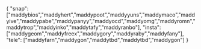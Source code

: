 { "snap": ["maddybios","maddyhert","maddypoot","maddyyuns","maddymaco","maddyive","maddypabe","maddypanyy","maddyocd","maddyomg","maddyromn","maddytrop","maddyinko","maddytafy","maddyranbo"], "insta": ["maddygeom","maddyfreex","maddygory","maddyraby","maddyfany"], "tele": ["maddyfarn","maddygon","maddytbd","maddytbd","maddygon"] }
